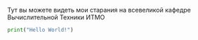 Тут вы можете видеть мои старания на всевеликой кафедре Вычислительной Техники ИТМО
```python
print("Hello World!")
```
